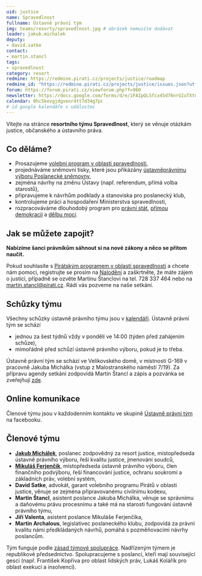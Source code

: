 ```yaml
---
uid: justice
name: Spravedlnost
fullname: Ústavně právní tým
img: teams/resorty/spravedlnost.jpg # obrázek nemusíte dodávat
leader: jakub.michalek
deputy:
- david.satke
contact:
- martin.stancl
tags:
- spravedlnost
category: resort
redmine: https://redmine.pirati.cz/projects/justice/roadmap
redmine_id: "https://redmine.pirati.cz/projects/justice/issues.json?utf8=%E2%9C%93&set_filter=1&f%5B%5D=status_id&op%5Bstatus_id%5D=*&f%5B%5D=fixed_version_id&op%5Bfixed_version_id%5D=%3D&v%5Bfixed_version_id%5D%5B%5D=28&f%5B%5D=&c%5B%5D=subject&c%5B%5D=status&c%5B%5D=priority&c%5B%5D=due_date&group_by=assigned_to&t%5B%5D="
forum: https://forum.pirati.cz/viewforum.php?f=960
newsletter: https://docs.google.com/forms/d/e/1FAIpQLSfcx45d76nrGIuTXtnmTMf5r2zQmpj3-350jQOBDKTdwclcKA/viewform
calendar: 0hc5kevgjdgvenr4tt7d34g7pc
# id google kalendáře s událostmi
---
```


Vítejte na stránce **resortního týmu Spravedlnost**, který se věnuje otázkám justice, občanského a ústavního práva.

Co děláme?
----------

* Prosazujeme [volební program v oblasti spravedlnosti](/program/psp2017/spravedlnost/),
* projednáváme sněmovní tisky, které jsou přikázány [ústavněprávnímu výboru Poslanecké sněmovny](http://www.psp.cz/sqw/hp.sqw?k=4000),
* zejména návrhy na změnu Ústavy (např. referendum, přímá volba starostů),
* připravujeme k návrhům podklady a stanoviska pro poslanecký klub,
* kontrolujeme práci a hospodaření Ministerstva spravedlnosti,
* rozpracováváme dlouhodobý program pro [právní stát](/program/dlouhodoby/pravni-stat/), [přímou demokracii](/program/dlouhodoby/prima-demokracie/) a [dělbu moci](/program/dlouhodoby/delba-moci/).

Jak se můžete zapojit?
-----------------------------

**Nabízíme šanci právníkům sáhnout si na nové zákony a něco se přitom naučit.**

Pokud souhlasíte s [Pirátským programem v oblasti spravedlnosti](/program/psp2017/spravedlnost/) a chcete nám pomoci, registrujte se prosím na [Nalodění](https://nalodeni.pirati.cz/jdu-do-toho/) a zaškrtněte, že máte zájem o justici, případně se ozvěte Martinu Štanclovi na tel. 728 337 464 nebo na <martin.stancl@pirati.cz>. Rádi vás pozveme na naše setkání. 

Schůzky týmu
---------------

Všechny schůzky ústavně právního týmu jsou v [kalendáři](https://calendar.google.com/calendar/embed?src=0hc5kevgjdgvenr4tt7d34g7pc%40group.calendar.google.com&ctz=Europe%2FPrague). Ústavně právní tým se schází 

* jednou za šest týdnů vždy v pondělí ve 14:00 (týden před zahájením schůze),
* mimořádně před schůzí ústavně právního výboru, pokud je to třeba.

Ústavně právní tým se schází ve Velikovského domě, v místnosti G-169 v pracovně Jakuba Michálka (vstup z Malostranského náměstí 7/19).
Za přípravu agendy setkání zodpovídá Martin Štancl a zápis a pozvánka se zveřejňují [zde](https://forum.pirati.cz/viewtopic.php?f=960&t=40389).

Online komunikace
-----------------

Členové týmu jsou v každodenním kontaktu ve skupině [Ústavně právní tým](https://www.facebook.com/groups/2235605923334102/) na facebooku.


Členové týmu
-----------

* **[Jakub Michálek](/lide/jakub-michalek/)**, poslanec zodpovědný za resort justice, místopředseda ústavně právního výboru, řeší kvalitu justice, jmenování soudců,
* **[Mikuláš Ferjenčík](/lide/mikulas-ferjencik/)**, místopředseda ústavně právního výboru, člen finančního podvýboru, řeší financování justice, ochranu soukromí a základních práv, volební systém,
* **David Satke**, advokát, garant volebního programu Pirátů v oblasti justice, věnuje se zejména připravovanému civilnímu kodexu,
* **Martin Štancl**, asistent poslance Jakuba Michálka, věnuje se správnímu a daňovému právu procesnímu a také má na starosti fungování ústavně právního týmu,
* **Jiří Valenta**, asistent poslance Mikuláše Ferjenčíka, 
* **Martin Archalous**, legislativec poslaneckého klubu, zodpovídá za právní kvalitu námi předkládaných návrhů, pomáhá s pozměňovacími návrhy poslancům.

Tým funguje podle [zásad týmové spolupráce](https://wiki.pirati.cz/rules/or_zatys). Nadřízeným týmem je republikové předsednictvo. Spolupracujeme s poslanci, kteří mají související gesci (např. František Kopřiva pro oblast lidských práv, Lukáš Kolářík pro oblast exekucí a insolvencí).
